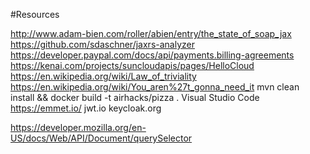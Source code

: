 #Resources

http://www.adam-bien.com/roller/abien/entry/the_state_of_soap_jax
https://github.com/sdaschner/jaxrs-analyzer
https://developer.paypal.com/docs/api/payments.billing-agreements
https://kenai.com/projects/suncloudapis/pages/HelloCloud
https://en.wikipedia.org/wiki/Law_of_triviality
https://en.wikipedia.org/wiki/You_aren%27t_gonna_need_it
mvn clean install && docker build -t airhacks/pizza .
Visual Studio Code
https://emmet.io/
jwt.io
keycloak.org

https://developer.mozilla.org/en-US/docs/Web/API/Document/querySelector
